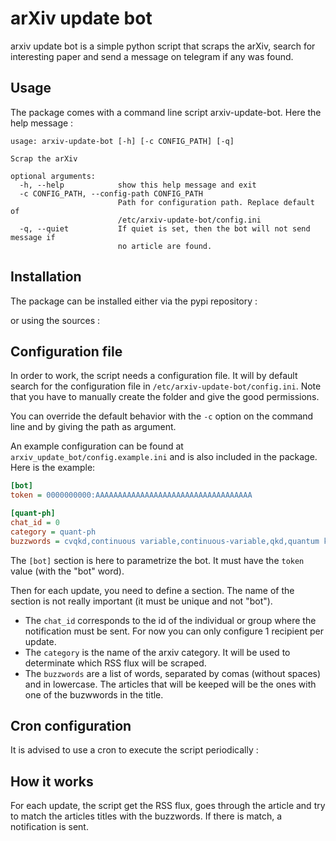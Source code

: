 # arXiv update bot

arxiv update bot is a simple python script that scraps the arXiv, search for interesting paper and send a message on telegram if any was found.

## Usage

The package comes with a command line script arxiv-update-bot. Here the help message :

```
usage: arxiv-update-bot [-h] [-c CONFIG_PATH] [-q]

Scrap the arXiv

optional arguments:
  -h, --help            show this help message and exit
  -c CONFIG_PATH, --config-path CONFIG_PATH
                        Path for configuration path. Replace default of
                        /etc/arxiv-update-bot/config.ini
  -q, --quiet           If quiet is set, then the bot will not send message if
                        no article are found.
```

## Installation

The package can be installed either via the pypi repository :

or using the sources :

## Configuration file

In order to work, the script needs a configuration file. It will by default search for the configuration file in `/etc/arxiv-update-bot/config.ini`. Note that you have to manually create the folder and give the good permissions.

You can override the default behavior with the `-c` option on the command line and by giving the path as argument.

An example configuration can be found at `arxiv_update_bot/config.example.ini` and is also included in the package. Here is the example:

```ini
[bot]
token = 0000000000:AAAAAAAAAAAAAAAAAAAAAAAAAAAAAAAAAAA

[quant-ph]
chat_id = 0
category = quant-ph
buzzwords = cvqkd,continuous variable,continuous-variable,qkd,quantum key distribution,rfsoc,fpga
```

The `[bot]` section is here to parametrize the bot. It must have the `token` value (with the "bot" word).

Then for each update, you need to define a section. The name of the section is not really important (it must be unique and not "bot"). 
* The `chat_id` corresponds to the id of the individual or group where the notification must be sent. For now you can only configure 1 recipient per update.
* The `category` is the name of the arxiv category. It will be used to determinate which RSS flux will be scraped.
* The `buzzwords` are a list of words, separated by comas (without spaces) and in lowercase. The articles that will be keeped will be the ones with one of the buzwwords in the title.

## Cron configuration

It is advised to use a cron to execute the script periodically :


## How it works

For each update, the script get the RSS flux, goes through the article and try to match the articles titles with the buzzwords. If there is match, a notification is sent.